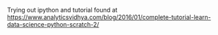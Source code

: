 Trying out ipython and tutorial found at 
https://www.analyticsvidhya.com/blog/2016/01/complete-tutorial-learn-data-science-python-scratch-2/
